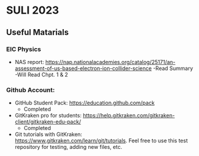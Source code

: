 # SULI 2023

## Useful Matarials 
### EIC Physics
- NAS report: https://nap.nationalacademies.org/catalog/25171/an-assessment-of-us-based-electron-ion-collider-science
    -Read Summary
    -Will Read Chpt. 1 & 2
### Github Account:
- GitHub Student Pack: https://education.github.com/pack
    - Completed
- GitKraken pro for students: https://help.gitkraken.com/gitkraken-client/gitkraken-edu-pack/
    - Completed
- Git tutorials with GitKraken: https://www.gitkraken.com/learn/git/tutorials. Feel free to use this test repository for testing, adding new files, etc. 
